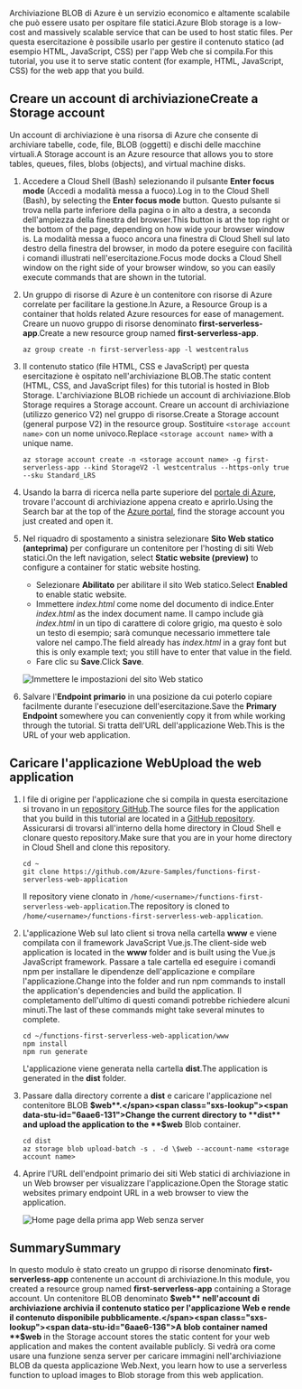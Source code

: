 <span data-ttu-id="6aae6-101">Archiviazione BLOB di Azure è un servizio economico e altamente scalabile che può essere usato per ospitare file statici.</span><span class="sxs-lookup"><span data-stu-id="6aae6-101">Azure Blob storage is a low-cost and massively scalable service that can be used to host static files.</span></span> <span data-ttu-id="6aae6-102">Per questa esercitazione è possibile usarlo per gestire il contenuto statico (ad esempio HTML, JavaScript, CSS) per l'app Web che si compila.</span><span class="sxs-lookup"><span data-stu-id="6aae6-102">For this tutorial, you use it to serve static content (for example, HTML, JavaScript, CSS) for the web app that you build.</span></span>

## <a name="create-a-storage-account"></a><span data-ttu-id="6aae6-103">Creare un account di archiviazione</span><span class="sxs-lookup"><span data-stu-id="6aae6-103">Create a Storage account</span></span>

<span data-ttu-id="6aae6-104">Un account di archiviazione è una risorsa di Azure che consente di archiviare tabelle, code, file, BLOB (oggetti) e dischi delle macchine virtuali.</span><span class="sxs-lookup"><span data-stu-id="6aae6-104">A Storage account is an Azure resource that allows you to store tables, queues, files, blobs (objects), and virtual machine disks.</span></span>

1. <span data-ttu-id="6aae6-105">Accedere a Cloud Shell (Bash) selezionando il pulsante **Enter focus mode** (Accedi a modalità messa a fuoco).</span><span class="sxs-lookup"><span data-stu-id="6aae6-105">Log in to the Cloud Shell (Bash), by selecting the **Enter focus mode** button.</span></span> <span data-ttu-id="6aae6-106">Questo pulsante si trova nella parte inferiore della pagina o in alto a destra, a seconda dell'ampiezza della finestra del browser.</span><span class="sxs-lookup"><span data-stu-id="6aae6-106">This button is at the top right or the bottom of the page, depending on how wide your browser window is.</span></span> <span data-ttu-id="6aae6-107">La modalità messa a fuoco ancora una finestra di Cloud Shell sul lato destro della finestra del browser, in modo da potere eseguire con facilità i comandi illustrati nell'esercitazione.</span><span class="sxs-lookup"><span data-stu-id="6aae6-107">Focus mode docks a Cloud Shell window on the right side of your browser window, so you can easily execute commands that are shown in the tutorial.</span></span>

1. <span data-ttu-id="6aae6-108">Un gruppo di risorse di Azure è un contenitore con risorse di Azure correlate per facilitare la gestione.</span><span class="sxs-lookup"><span data-stu-id="6aae6-108">In Azure, a Resource Group is a container that holds related Azure resources for ease of management.</span></span> <span data-ttu-id="6aae6-109">Creare un nuovo gruppo di risorse denominato **first-serverless-app**.</span><span class="sxs-lookup"><span data-stu-id="6aae6-109">Create a new resource group named **first-serverless-app**.</span></span>

    ```azurecli
    az group create -n first-serverless-app -l westcentralus
    ```

1. <span data-ttu-id="6aae6-110">Il contenuto statico (file HTML, CSS e JavaScript) per questa esercitazione è ospitato nell'archiviazione BLOB.</span><span class="sxs-lookup"><span data-stu-id="6aae6-110">The static content (HTML, CSS, and JavaScript files) for this tutorial is hosted in Blob Storage.</span></span> <span data-ttu-id="6aae6-111">L'archiviazione BLOB richiede un account di archiviazione.</span><span class="sxs-lookup"><span data-stu-id="6aae6-111">Blob Storage requires a Storage account.</span></span> <span data-ttu-id="6aae6-112">Creare un account di archiviazione (utilizzo generico V2) nel gruppo di risorse.</span><span class="sxs-lookup"><span data-stu-id="6aae6-112">Create a Storage account (general purpose V2) in the resource group.</span></span> <span data-ttu-id="6aae6-113">Sostituire `<storage account name>` con un nome univoco.</span><span class="sxs-lookup"><span data-stu-id="6aae6-113">Replace `<storage account name>` with a unique name.</span></span>

    ```azurecli
    az storage account create -n <storage account name> -g first-serverless-app --kind StorageV2 -l westcentralus --https-only true --sku Standard_LRS
    ```

1. <span data-ttu-id="6aae6-114">Usando la barra di ricerca nella parte superiore del [portale di Azure](https://portal.azure.com), trovare l'account di archiviazione appena creato e aprirlo.</span><span class="sxs-lookup"><span data-stu-id="6aae6-114">Using the Search bar at the top of the [Azure portal](https://portal.azure.com), find the storage account you just created and open it.</span></span>

1. <span data-ttu-id="6aae6-115">Nel riquadro di spostamento a sinistra selezionare **Sito Web statico (anteprima)** per configurare un contenitore per l'hosting di siti Web statici.</span><span class="sxs-lookup"><span data-stu-id="6aae6-115">On the left navigation, select **Static website (preview)** to configure a container for static website hosting.</span></span>
    - <span data-ttu-id="6aae6-116">Selezionare **Abilitato** per abilitare il sito Web statico.</span><span class="sxs-lookup"><span data-stu-id="6aae6-116">Select **Enabled** to enable static website.</span></span>
    - <span data-ttu-id="6aae6-117">Immettere *index.html* come nome del documento di indice.</span><span class="sxs-lookup"><span data-stu-id="6aae6-117">Enter *index.html* as the index document name.</span></span> <span data-ttu-id="6aae6-118">Il campo include già *index.html* in un tipo di carattere di colore grigio, ma questo è solo un testo di esempio; sarà comunque necessario immettere tale valore nel campo.</span><span class="sxs-lookup"><span data-stu-id="6aae6-118">The field already has *index.html* in a gray font but this is only example text; you still have to enter that value in the field.</span></span>
    - <span data-ttu-id="6aae6-119">Fare clic su **Save**.</span><span class="sxs-lookup"><span data-stu-id="6aae6-119">Click **Save**.</span></span>
    
    ![Immettere le impostazioni del sito Web statico](media/functions-first-serverless-web-app/1-storage-static-website.png)

1. <span data-ttu-id="6aae6-121">Salvare l'**Endpoint primario** in una posizione da cui poterlo copiare facilmente durante l'esecuzione dell'esercitazione.</span><span class="sxs-lookup"><span data-stu-id="6aae6-121">Save the **Primary Endpoint** somewhere you can conveniently copy it from while working through the tutorial.</span></span> <span data-ttu-id="6aae6-122">Si tratta dell'URL dell'applicazione Web.</span><span class="sxs-lookup"><span data-stu-id="6aae6-122">This is the URL of your web application.</span></span>

## <a name="upload-the-web-application"></a><span data-ttu-id="6aae6-123">Caricare l'applicazione Web</span><span class="sxs-lookup"><span data-stu-id="6aae6-123">Upload the web application</span></span>

1. <span data-ttu-id="6aae6-124">I file di origine per l'applicazione che si compila in questa esercitazione si trovano in un [repository GitHub](https://github.com/Azure-Samples/functions-first-serverless-web-application).</span><span class="sxs-lookup"><span data-stu-id="6aae6-124">The source files for the application that you build in this tutorial are located in a [GitHub repository](https://github.com/Azure-Samples/functions-first-serverless-web-application).</span></span> <span data-ttu-id="6aae6-125">Assicurarsi di trovarsi all'interno della home directory in Cloud Shell e clonare questo repository.</span><span class="sxs-lookup"><span data-stu-id="6aae6-125">Make sure that you are in your home directory in Cloud Shell and clone this repository.</span></span>

    ```azurecli
    cd ~
    git clone https://github.com/Azure-Samples/functions-first-serverless-web-application
    ```

    <span data-ttu-id="6aae6-126">Il repository viene clonato in `/home/<username>/functions-first-serverless-web-application`.</span><span class="sxs-lookup"><span data-stu-id="6aae6-126">The repository is cloned to `/home/<username>/functions-first-serverless-web-application`.</span></span>

1. <span data-ttu-id="6aae6-127">L'applicazione Web sul lato client si trova nella cartella **www** e viene compilata con il framework JavaScript Vue.js.</span><span class="sxs-lookup"><span data-stu-id="6aae6-127">The client-side web application is located in the **www** folder and is built using the Vue.js JavaScript framework.</span></span> <span data-ttu-id="6aae6-128">Passare a tale cartella ed eseguire i comandi npm per installare le dipendenze dell'applicazione e compilare l'applicazione.</span><span class="sxs-lookup"><span data-stu-id="6aae6-128">Change into the folder and run npm commands to install the application's dependencies and build the application.</span></span> <span data-ttu-id="6aae6-129">Il completamento dell'ultimo di questi comandi potrebbe richiedere alcuni minuti.</span><span class="sxs-lookup"><span data-stu-id="6aae6-129">The last of these commands might take several minutes to complete.</span></span>

    ```azurecli
    cd ~/functions-first-serverless-web-application/www
    npm install
    npm run generate
    ```

    <span data-ttu-id="6aae6-130">L'applicazione viene generata nella cartella **dist**.</span><span class="sxs-lookup"><span data-stu-id="6aae6-130">The application is generated in the **dist** folder.</span></span>

1. <span data-ttu-id="6aae6-131">Passare dalla directory corrente a **dist** e caricare l'applicazione nel contenitore BLOB **$web**.</span><span class="sxs-lookup"><span data-stu-id="6aae6-131">Change the current directory to **dist** and upload the application to the **$web** Blob container.</span></span>

    ```azurecli
    cd dist
    az storage blob upload-batch -s . -d \$web --account-name <storage account name>
    ```

1. <span data-ttu-id="6aae6-132">Aprire l'URL dell'endpoint primario dei siti Web statici di archiviazione in un Web browser per visualizzare l'applicazione.</span><span class="sxs-lookup"><span data-stu-id="6aae6-132">Open the Storage static websites primary endpoint URL in a web browser to view the application.</span></span>

    ![Home page della prima app Web senza server](media/functions-first-serverless-web-app/1-app-screenshot-new.png)


## <a name="summary"></a><span data-ttu-id="6aae6-134">Summary</span><span class="sxs-lookup"><span data-stu-id="6aae6-134">Summary</span></span>

<span data-ttu-id="6aae6-135">In questo modulo è stato creato un gruppo di risorse denominato **first-serverless-app** contenente un account di archiviazione.</span><span class="sxs-lookup"><span data-stu-id="6aae6-135">In this module, you created a resource group named **first-serverless-app** containing a Storage account.</span></span> <span data-ttu-id="6aae6-136">Un contenitore BLOB denominato **$web** nell'account di archiviazione archivia il contenuto statico per l'applicazione Web e rende il contenuto disponibile pubblicamente.</span><span class="sxs-lookup"><span data-stu-id="6aae6-136">A blob container named **$web** in the Storage account stores the static content for your web application and makes the content available publicly.</span></span> <span data-ttu-id="6aae6-137">Si vedrà ora come usare una funzione senza server per caricare immagini nell'archiviazione BLOB da questa applicazione Web.</span><span class="sxs-lookup"><span data-stu-id="6aae6-137">Next, you learn how to use a serverless function to upload images to Blob storage from this web application.</span></span>
